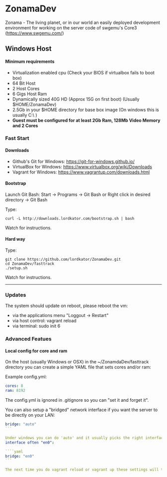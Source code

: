# ZonamaDev

Zonama - The living planet, or in our world an easily deployed development environment for working on the server code of swgemu's Core3 (https://www.swgemu.com/)

## Windows Host

#### Minimum requirements
- Virtualization enabled cpu (Check your BIOS if virtualbox fails to boot box)
- 64 Bit Host
- 2 Host Cores
- 6 Gigs Host Ram
- Dynamically sized 40G HD (Approx 15G on first boot) (Usually $HOME/ZonamaDev)
- 2.5Gb in your $HOME directory for base box image (On windows this is usually C:\ )
- **Guest must be configured for at least 2Gb Ram, 128Mb Video Memory and 2 Cores**

### Fast Start

#### Downloads
* Github's Git for Windows: https://git-for-windows.github.io/
* VirtualBox for Windows: https://www.virtualbox.org/wiki/Downloads
* Vagrant for Windows: https://www.vagrantup.com/downloads.html
 
#### Bootstrap
Launch Git Bash: Start -> Programs -> Git Bash
or
Right click in desired directory -> Git Bash

Type:
````
curl -L http://downloads.lordkator.com/bootstrap.sh | bash
````

Watch for instructions.

#### Hard way

Type:
````
git clone https://github.com/lordkator/ZonamaDev.git
cd ZonamaDev/fasttrack
./setup.sh
````

Watch for instructions.

---

### Updates

The system should update on reboot, please reboot the vm:

* via the applications menu "Loggout -> Restart"
* via host control: vagrant reload
* via terminal: sudo init 6

### Advanced Featues

#### Local config for core and ram

On the host (usually Windows or OSX) in the ~/ZonamdaDev/fasttrack directory you can create a simple YAML file that sets cores and/or ram:

Example config.yml:
```yaml
cores: 8
ram: 8192
```
The config.yml is ignored in .gitignore so you can "set it and forget it".

You can also setup a "bridged" network interface if you want the server to be directly on your LAN:

````yaml
bridge: "auto"
```

Under windows you can do 'auto' and it usually picks the right interface on OSX you will need to choose the right
interface often "en0":

````yaml
bridge: "en0"
```

The next time you do vagrant reload or vagrant up these settings will take effect.
